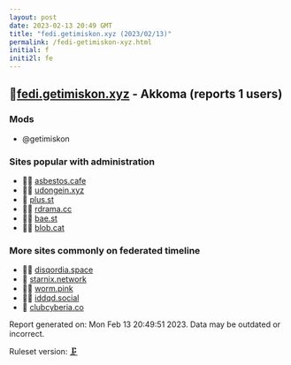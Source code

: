 ```yaml
---
layout: post
date: 2023-02-13 20:49 GMT
title: "fedi.getimiskon.xyz (2023/02/13)"
permalink: /fedi-getimiskon-xyz.html
initial: f
initi2l: fe
---
```


## 🦝[fedi.getimiskon.xyz](https://fedi.getimiskon.xyz) - Akkoma (reports 1 users)

### Mods
 * @getimiskon

### Sites popular with administration

* 🦝🧸 [asbestos.cafe](/asbestos-cafe.html)
* 🦝🧸 [udongein.xyz](/udongein-xyz.html)
* 🦝 [plus.st](/plus-st.html)
* 🦝🧸 [rdrama.cc](/rdrama-cc.html)
* 🦝🧸 [bae.st](/bae-st.html)
* 🦝🧸 [blob.cat](/blob-cat.html)

### More sites commonly on federated timeline

* 🦝🧸 [disqordia.space](/disqordia-space.html)
* 🦝 [starnix.network](/starnix-network.html)
* 🦝🧸 [worm.pink](/worm-pink.html)
* 🦝🧸 [iddqd.social](/iddqd-social.html)
* 🦝 [clubcyberia.co](/clubcyberia-co.html)

Report generated on: Mon Feb 13 20:49:51 2023. Data may be outdated or incorrect.

Ruleset version: [🗜](/version-clamp)
